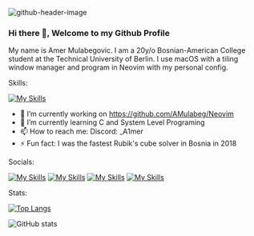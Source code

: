 ![github-header-image](https://github.com/AMulabeg/AmerMulabeg/assets/114394694/e2fc1264-c8be-4254-945e-04f22eeba7dd)

### Hi there 👋, Welcome to my Github Profile
My name is Amer Mulabegovic. I am a 20y/o Bosnian-American College student at the Technical University of Berlin. 
I use macOS with a tiling window manager and program in Neovim with my personal config.

Skills: 


[![My Skills](https://skillicons.dev/icons?i=c,python,java,haskell,lua,neovim,idea,redhat,arch,linux,git,github,nix)](https://skillicons.dev)

- 🔭 I’m currently working on https://github.com/AMulabeg/Neovim 
- 🌱 I’m currently learning C and System Level Programing 
- 📫 How to reach me: Discord: _A1mer 
- ⚡ Fun fact: I was the fastest Rubik's cube solver in Bosnia in 2018 

Socials: 

[![My Skills](https://skillicons.dev/icons?i=github)](https://github.com/AMulabeg)  [![My Skills](https://skillicons.dev/icons?i=linkedin)](https://linkedin.com/in/amer-mulabegovic-aa74801a3) [![My Skills](https://skillicons.dev/icons?i=instagram)](https://www.instagram.com/amermulabeg/)  [![My Skills](https://skillicons.dev/icons?i=twitter)](https://twitter.com/a_mulabeg)  

Stats:

[![Top Langs](https://github-readme-stats.vercel.app/api/top-langs/?username=AMulabeg)](https://github.com/anuraghazra/github-readme-stats)

![GitHub stats](https://github-readme-stats.vercel.app/api?username=AMulabeg&show_icons=true)  

